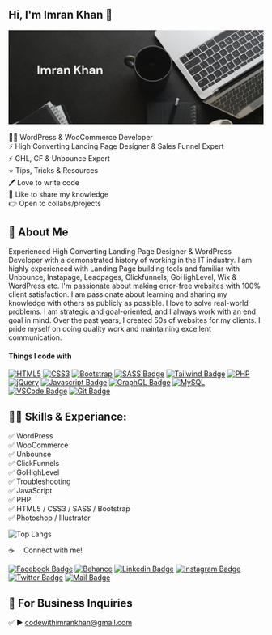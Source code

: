 ## Hi, I'm Imran Khan 👋
[<img src='https://github.com/codewithimrankhan/codewithimrankhan/blob/main/img/bg.jpg?raw=true' alt='Imran Khan'>](https://github.com/codewithimrankhan/)
<p>
👨‍💻 WordPress & WooCommerce Developer<br> 
⚡ High Converting Landing Page Designer & Sales Funnel Expert <br>
 ⚡ GHL, CF & Unbounce Expert<br>
⭐ Tips, Tricks & Resources <br>
🖊️ Love to write code <br> 
🎤 Like to share my knowledge <br>
👉 Open to collabs/projects </p> 


## 🚀 About Me
Experienced High Converting Landing Page Designer & WordPress Developer with a demonstrated history of working in the IT industry. I am highly experienced with Landing Page building tools and familiar with Unbounce, Instapage, Leadpages, Clickfunnels, GoHighLevel, Wix & WordPress etc. I'm passionate about making error-free websites with 100% client satisfaction. I am passionate about learning and sharing my knowledge with others as publicly as possible. I love to solve real-world problems. I am strategic and goal-oriented, and I always work with an end goal in mind. Over the past years, I created 50s of websites for my clients. I pride myself on doing quality work and maintaining excellent communication.

#### Things I code with

[![HTML5](https://img.shields.io/badge/html5-%23E34F26.svg?style=for-the-badge&logo=html5&logoColor=white)](#) [![CSS3](https://img.shields.io/badge/css3-%231572B6.svg?style=for-the-badge&logo=css3&logoColor=white)](#) [![Bootstrap](https://img.shields.io/badge/bootstrap-%238511FA.svg?style=for-the-badge&logo=bootstrap&logoColor=white)](#) [![SASS Badge](https://img.shields.io/badge/Sass-CC6699?style=for-the-badge&logo=sass&logoColor=white)](#) [![Tailwind Badge](https://img.shields.io/badge/Tailwind%20CSS-092749?style=for-the-badge&logo=tailwindcss&logoColor=06B6D4&labelColor=000000)](#) [![PHP](https://img.shields.io/badge/php-%23777BB4.svg?style=for-the-badge&logo=php&logoColor=white)](#) [![jQuery](https://img.shields.io/badge/jquery-%230769AD.svg?style=for-the-badge&logo=jquery&logoColor=white)](#) [![Javascript Badge](https://img.shields.io/badge/-Javascript-F0DB4F?style=for-the-badge&labelColor=black&logo=javascript&logoColor=F0DB4F)](#) [![GraphQL Badge](https://img.shields.io/badge/-GraphQl-e535ab?style=for-the-badge&labelColor=black&logo=node.js&logoColor=e535ab)](#) [![MySQL](https://img.shields.io/badge/mysql-4479A1.svg?style=for-the-badge&logo=mysql&logoColor=white)](#) [![VSCode Badge](https://img.shields.io/badge/Visual_Studio-5C2D91?style=for-the-badge&logo=visual%20studio&logoColor=white)](#) [![Git Badge](https://img.shields.io/badge/Git-F05032?style=for-the-badge&logo=git&logoColor=white)](#)




## 👨‍💻 Skills & Experiance: 
✅ WordPress <br>
✅ WooCommerce <br>
✅ Unbounce <br> 
✅ ClickFunnels <br> 
✅ GoHighLevel <br> 
✅ Troubleshooting <br> 
✅ JavaScript <br>
✅ PHP <br>
✅ HTML5 / CSS3 / SASS / Bootstrap <br>
✅ Photoshop / Illustrator <br>

![Top Langs](https://github-readme-stats.vercel.app/api/top-langs/?username=codewithimrankhan&layout=compact)


:coffee: &emsp;Connect with me!

[![Facebook Badge](https://img.shields.io/badge/Facebook-1877F2?style=for-the-badge&logo=facebook&logoColor=white)](https://www.facebook.com/codewithimrankhan) [![Behance](https://img.shields.io/badge/Behance-1769ff?style=for-the-badge&logo=behance&logoColor=white)](https://www.behance.net/codewithimrankhan) [![Linkedin Badge](https://img.shields.io/badge/LinkedIn-0077B5?style=for-the-badge&logo=linkedin&logoColor=white)](https://www.linkedin.com/in/webdeveloper-codewithimrankhan/) [![Instagram Badge](https://img.shields.io/badge/Instagram-E4405F?style=for-the-badge&logo=instagram&logoColor=white)](https://instagram.com/codewithimrankhan) [![Twitter Badge](https://img.shields.io/badge/Twitter-1DA1F2?style=for-the-badge&logo=twitter&logoColor=white)](https://twitter.com/codewithimrank) [![Mail Badge](https://img.shields.io/badge/Gmail-D14836?style=for-the-badge&logo=gmail&logoColor=white)](mailto:codewithimrankhan@gmail.com)





## 📧 For Business Inquiries 
✅  ► codewithimrankhan@gmail.com
